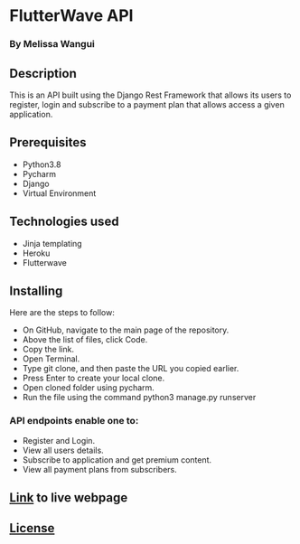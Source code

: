 # FlutterWave API
### By Melissa Wangui

## Description
This is an API built using the Django Rest Framework that allows its users to register, login and subscribe to a payment plan that allows access a given application.

## Prerequisites
* Python3.8
* Pycharm
* Django
* Virtual Environment

## Technologies used
* Jinja templating
* Heroku
* Flutterwave

## Installing
Here are the steps to follow:

* On GitHub, navigate to the main page of the repository.
* Above the list of files, click Code.
* Copy the link.
* Open Terminal.
* Type git clone, and then paste the URL you copied earlier.
* Press Enter to create your local clone.
* Open cloned folder using pycharm.
* Run the file using the command python3 manage.py runserver

### API endpoints enable one to:

* Register and Login.
* View all users details.
* Subscribe to application and get premium content.
* View all payment plans from subscribers.


## [Link]( https://m-flutterwave.herokuapp.com/ ) to live webpage
## [License]( https://github.com/melissa-koi/FlutterWaveAPI/blob/main/LICENSE )
